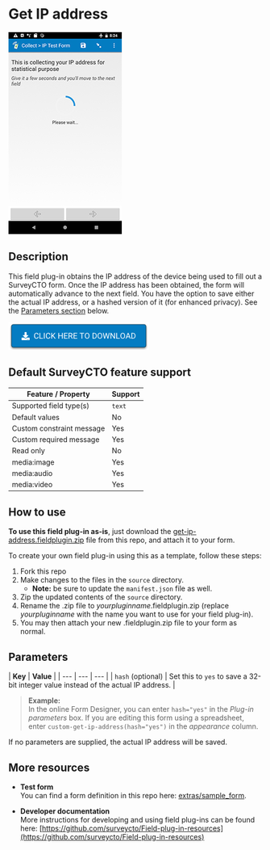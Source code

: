 # Get IP address

![get-ip-address field plug-in](extras/get-ip-address.jpg)

## Description

This field plug-in obtains the IP address of the device being used to fill out a SurveyCTO form. Once the IP address has been obtained, the form will automatically advance to the next field. You have the option to save either the actual IP address, or a hashed version of it (for enhanced privacy). See the [Parameters section](#parameters) below.

[![Download now](extras/download-button.png)](https://github.com/surveycto/get-ip-address/raw/master/get-ip-address.fieldplugin.zip)

## Default SurveyCTO feature support

| Feature / Property | Support |
| --- | --- |
| Supported field type(s) | `text`|
| Default values | No |
| Custom constraint message | Yes |
| Custom required message | Yes |
| Read only | No |
| media:image | Yes |
| media:audio | Yes |
| media:video | Yes |

## How to use

**To use this field plug-in as-is**, just download the [get-ip-address.fieldplugin.zip](https://github.com/surveycto/get_ip_address/raw/master/get-ip-address.fieldplugin.zip) file from this repo, and attach it to your form.

To create your own field plug-in using this as a template, follow these steps:

1. Fork this repo
1. Make changes to the files in the `source` directory.
    * **Note:** be sure to update the `manifest.json` file as well.
1. Zip the updated contents of the `source` directory.
1. Rename the .zip file to *yourpluginname*.fieldplugin.zip (replace *yourpluginname* with the name you want to use for your field plug-in).
1. You may then attach your new .fieldplugin.zip file to your form as normal.

## Parameters

| **Key** | **Value** |
| --- | --- | --- |
| `hash` (optional) | Set this to `yes` to save a 32-bit integer value instead of the actual IP address. |

> **Example:**  
> In the online Form Designer, you can enter `hash="yes"` in the *Plug-in parameters* box. If you are editing this form using a spreadsheet, enter `custom-get-ip-address(hash="yes")` in the *appearance* column.

If no parameters are supplied, the actual IP address will be saved.

## More resources

* **Test form**  
You can find a form definition in this repo here: [extras/sample_form](https://github.com/surveycto/get_ip_address/tree/master/extras/sample_form).

* **Developer documentation**  
More instructions for developing and using field plug-ins can be found here: [https://github.com/surveycto/Field-plug-in-resources](https://github.com/surveycto/Field-plug-in-resources)
